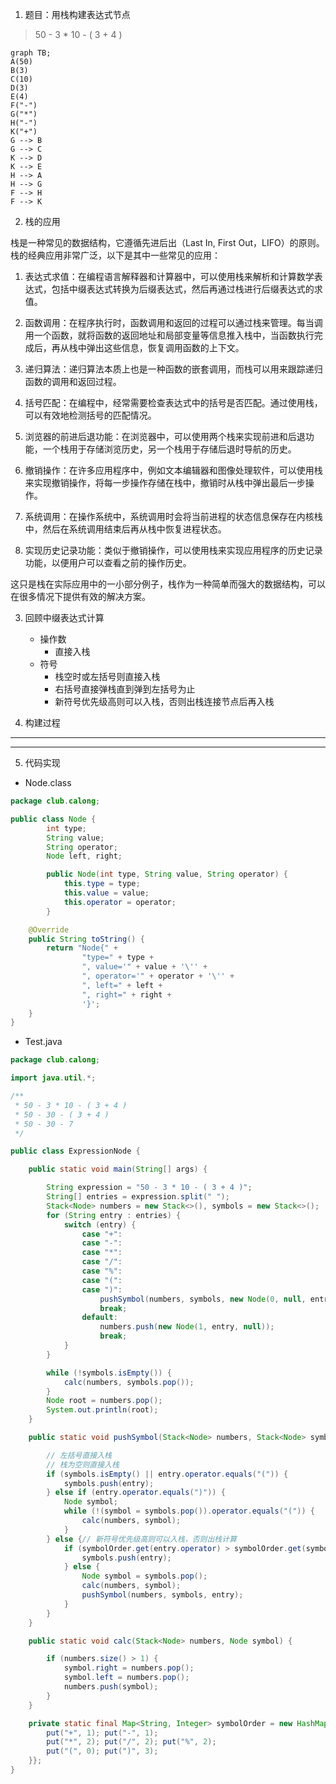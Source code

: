 1. 题目：用栈构建表达式节点

> 50 - 3 * 10 - ( 3 + 4 )

```mermaid
graph TB;
A(50)
B(3)
C(10)
D(3)
E(4)
F("-")
G("*")
H("-")
K("+")
G --> B
G --> C
K --> D
K --> E
H --> A
H --> G
F --> H
F --> K
```

2. 栈的应用

栈是一种常见的数据结构，它遵循先进后出（Last In, First Out，LIFO）的原则。栈的经典应用非常广泛，以下是其中一些常见的应用：

1. 表达式求值：在编程语言解释器和计算器中，可以使用栈来解析和计算数学表达式，包括中缀表达式转换为后缀表达式，然后再通过栈进行后缀表达式的求值。

2. 函数调用：在程序执行时，函数调用和返回的过程可以通过栈来管理。每当调用一个函数，就将函数的返回地址和局部变量等信息推入栈中，当函数执行完成后，再从栈中弹出这些信息，恢复调用函数的上下文。

3. 递归算法：递归算法本质上也是一种函数的嵌套调用，而栈可以用来跟踪递归函数的调用和返回过程。

4. 括号匹配：在编程中，经常需要检查表达式中的括号是否匹配。通过使用栈，可以有效地检测括号的匹配情况。

5. 浏览器的前进后退功能：在浏览器中，可以使用两个栈来实现前进和后退功能，一个栈用于存储浏览历史，另一个栈用于存储后退时导航的历史。

6. 撤销操作：在许多应用程序中，例如文本编辑器和图像处理软件，可以使用栈来实现撤销操作，将每一步操作存储在栈中，撤销时从栈中弹出最后一步操作。

7. 系统调用：在操作系统中，系统调用时会将当前进程的状态信息保存在内核栈中，然后在系统调用结束后再从栈中恢复进程状态。

8. 实现历史记录功能：类似于撤销操作，可以使用栈来实现应用程序的历史记录功能，以便用户可以查看之前的操作历史。

这只是栈在实际应用中的一小部分例子，栈作为一种简单而强大的数据结构，可以在很多情况下提供有效的解决方案。

3. 回顾中缀表达式计算
   + 操作数
     + 直接入栈
   + 符号
     + 栈空时或左括号则直接入栈
     + 右括号直接弹栈直到弹到左括号为止
     + 新符号优先级高则可以入栈，否则出栈连接节点后再入栈

4. 构建过程

---

---

5. 代码实现

+ Node.class

```java
package club.calong;

public class Node {
        int type;
        String value;
        String operator;
        Node left, right;

        public Node(int type, String value, String operator) {
            this.type = type;
            this.value = value;
            this.operator = operator;
        }

    @Override
    public String toString() {
        return "Node{" +
                "type=" + type +
                ", value='" + value + '\'' +
                ", operator='" + operator + '\'' +
                ", left=" + left +
                ", right=" + right +
                '}';
    }
}
```

+ Test.java

```java
package club.calong;

import java.util.*;

/**
 * 50 - 3 * 10 - ( 3 + 4 )
 * 50 - 30 - ( 3 + 4 )
 * 50 - 30 - 7
 */

public class ExpressionNode {

    public static void main(String[] args) {

        String expression = "50 - 3 * 10 - ( 3 + 4 )";
        String[] entries = expression.split(" ");
        Stack<Node> numbers = new Stack<>(), symbols = new Stack<>();
        for (String entry : entries) {
            switch (entry) {
                case "+":
                case "-":
                case "*":
                case "/":
                case "%":
                case "(":
                case ")":
                    pushSymbol(numbers, symbols, new Node(0, null, entry));
                    break;
                default:
                    numbers.push(new Node(1, entry, null));
                    break;
            }
        }

        while (!symbols.isEmpty()) {
            calc(numbers, symbols.pop());
        }
        Node root = numbers.pop();
        System.out.println(root);
    }

    public static void pushSymbol(Stack<Node> numbers, Stack<Node> symbols, Node entry) {

        // 左括号直接入栈
        // 栈为空则直接入栈
        if (symbols.isEmpty() || entry.operator.equals("(")) {
            symbols.push(entry);
        } else if (entry.operator.equals(")")) {
            Node symbol;
            while (!(symbol = symbols.pop()).operator.equals("(")) {
                calc(numbers, symbol);
            }
        } else {// 新符号优先级高则可以入栈，否则出栈计算
            if (symbolOrder.get(entry.operator) > symbolOrder.get(symbols.peek().operator)) {
                symbols.push(entry);
            } else {
                Node symbol = symbols.pop();
                calc(numbers, symbol);
                pushSymbol(numbers, symbols, entry);
            }
        }
    }

    public static void calc(Stack<Node> numbers, Node symbol) {

        if (numbers.size() > 1) {
            symbol.right = numbers.pop();
            symbol.left = numbers.pop();
            numbers.push(symbol);
        }
    }

    private static final Map<String, Integer> symbolOrder = new HashMap<String, Integer>(){{
        put("+", 1); put("-", 1);
        put("*", 2); put("/", 2); put("%", 2);
        put("(", 0); put(")", 3);
    }};
}
```